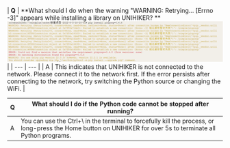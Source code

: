| **Q** | **What should I do when the warning "WARNING: Retrying... [Errno -3]" appears while installing a library on UNIHIKER?
**![](img/Installing_Python_library_failed_Warning__Retrying_Errno_3/1721641219469-e952b1fd-62c4-45f2-a252-0d8d4f01a745.png) |
| --- | --- |
| A | This indicates that UNIHIKER is not connected to the network. Please connect it to the network first. If the error persists after connecting to the network, try switching the Python source or changing the WiFi. |

| **Q** | **What should I do if the Python code cannot be stopped after running?** |
| --- | --- |
| A | You can use the Ctrl+\\ in the terminal to forcefully kill the process, or long-press the Home button on UNIHIKER for over 5s to terminate all Python programs. |

